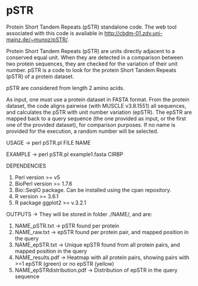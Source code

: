 # pSTR
Protein Short Tandem Repeats (pSTR) standalone code. The web tool associated with this code is available in http://cbdm-01.zdv.uni-mainz.de/~munoz/pSTR/.

Protein Short Tandem Repeats (pSTR) are units directly adjacent to a conserved equal unit. When they are detected in a comparison between two protein sequences, they are checked for the variation of their unit number. pSTR is a code to look for the protein Short Tandem Repeats (pSTR) of a protein dataset. 

pSTR are considered from length 2 amino acids.

As input, one must use a protein dataset in FASTA format. From the protein dataset, the code aligns pairwise (with MUSCLE v3.8.1551) all sequences, and calculates the pSTR with unit number variation (epSTR). The epSTR are mapped back to a query sequence (the one provided as input, or the first one of the provided dataset), for comparison purposes.
If no name is provided for the execution, a random number will be selected.

USAGE -> perl pSTR.pl FILE NAME

EXAMPLE -> perl pSTR.pl example1.fasta CIRBP

DEPENDENCIES
1) Perl version >= v5
2) BioPerl version >= 1.7.6
3) Bio::SeqIO package. Can be installed using the cpan repository.
4) R version >= 3.6.1
5) R package ggplot2 >= v.3.2.1

OUTPUTS -> They will be stored in folder ./NAME/, and are:
1) NAME_pSTR.txt -> pSTR found per protein
2) NAME_raw.txt -> epSTR found per protein pair, and mapped position in the query
3) NAME_epSTR.txt -> Unique epSTR found from all protein pairs, and mapped position in the query
4) NAME_results.pdf -> Heatmap with all protein pairs, showing pairs with >=1 epSTR (green) or no epSTR (yellow)
5) NAME_epSTRdistribution.pdf -> Distribution of epSTR in the query sequence

